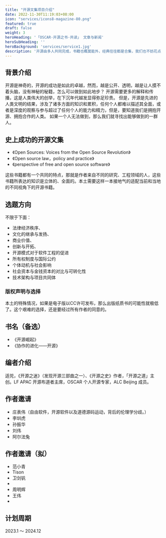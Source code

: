 ```yaml
---
title: "开源文集项目介绍"
date: 2022-11-30T11:19:03+08:00
icon: "services/icons8-magazine-80.png"
featured: true
draft: false
weight: 3
heroHeading: '「OSCAR·开源之书·共读」 文章与新闻'
heroSubHeading: ''
heroBackground: 'services/service1.jpg'
description: '开源由多人共同完成，书籍也概莫能外，经典往往都是合集，我们也不妨花点时间来尝试一番。'
---
```

## 背景介绍

开源是神奇的，开源的成功是如此的卓越，然而，越是公开、透明，越是让人摸不着头脑，没有神秘的秘籍，怎么可以做到如此地步？
开源需要更多的解释和传播，这是人类伟大的创举，在下沉年代越发显得弥足珍贵。
但是，开源是先进的人类文明的结果，涉及了诸多方面的知识和累积，任何个人都难以描述其全面，或者是深度的观察与参与超过了任何个人的能力和精力，但是，要知道我们是拥抱开源、拥抱合作的人类。
如果一个人无法做到，那么我们就寻找出能够做到的一群人。

## 史上成功的开源文集

* 《Open Sources: Voices from the Open Source Revolution》
* 《Open source law，policy and practice》
* 《perspective of free and open source software》

这些书籍都有一个共同的特点，那就是作者来自不同的研究、工程领域的人，这些书籍所表达的知识是立体的、全面的。本土需要这样一本接地气的适配当前和当地的不同视角下的开源书籍。

## 选题方向

不限于下面：

* 法律经济秩序、
* 文化的继承与发扬、
* 商业价值、
* 创新与开拓、
* 开源模式对于软件工程的促进
* 所有权制度与国际公约
* 个体动机与社会影响
* 社会资本与金钱资本的对比与可转化性
* 技术架构与项目共同体
 
### 版权声明与选择

本土的特殊情况，如果是电子版以CC许可发布，那么出版纸质书的可能性就极低了。这个艰难的选择，还是要经过所有作者的同意的。

## 书名（备选）

*  《开源崛起》
* 《协作的进化——开源》


## 编者介绍

适兕，《开源之迷》（发现开源三部曲之一）、《开源之史》作者，「开源之道」主创。LF APAC 开源布道者主席，OSCAR 个人开源专家，ALC Beijing 成员。

## 作者邀请

* 庄表伟（自由软件，开源软件以及道德源码运动，背后的伦理学分歧。）
* 李圳虎
* 孙振华
* 刘伟
* 阿尔法兔


## 作者邀请（拟）

* 范小青
* Tison
* 卫剑钒
* 
* 周明辉
* 王伟
* 


## 计划周期
2023.1 ～ 2024.12 

